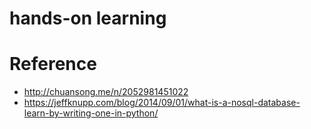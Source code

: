 hands-on learning
=================

# Reference
- http://chuansong.me/n/2052981451022
- https://jeffknupp.com/blog/2014/09/01/what-is-a-nosql-database-learn-by-writing-one-in-python/

